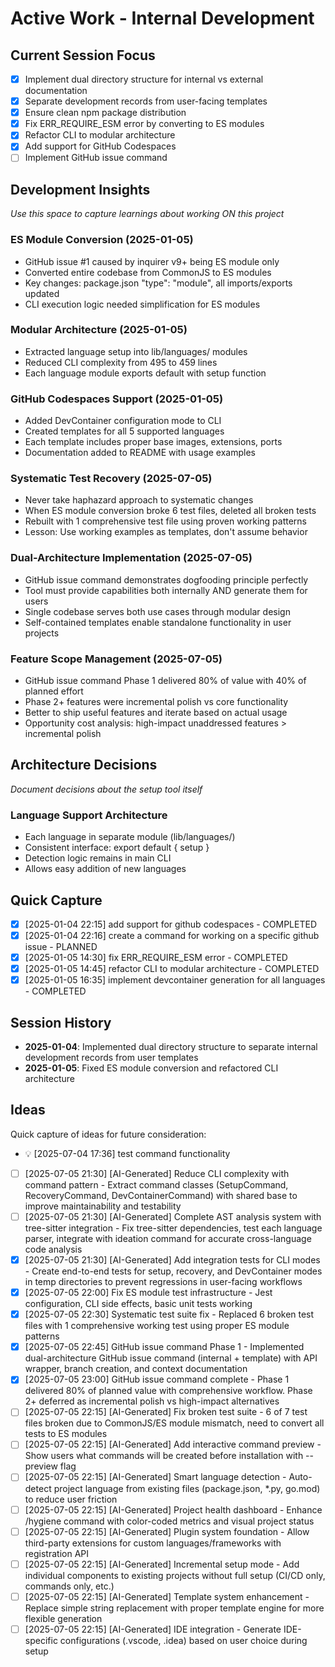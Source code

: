 # Active Work - Internal Development

## Current Session Focus
- [x] Implement dual directory structure for internal vs external documentation
- [x] Separate development records from user-facing templates
- [x] Ensure clean npm package distribution
- [x] Fix ERR_REQUIRE_ESM error by converting to ES modules
- [x] Refactor CLI to modular architecture
- [x] Add support for GitHub Codespaces
- [ ] Implement GitHub issue command

## Development Insights
*Use this space to capture learnings about working ON this project*

### ES Module Conversion (2025-01-05)
- GitHub issue #1 caused by inquirer v9+ being ES module only
- Converted entire codebase from CommonJS to ES modules
- Key changes: package.json "type": "module", all imports/exports updated
- CLI execution logic needed simplification for ES modules

### Modular Architecture (2025-01-05)
- Extracted language setup into lib/languages/ modules
- Reduced CLI complexity from 495 to 459 lines
- Each language module exports default with setup function

### GitHub Codespaces Support (2025-01-05)
- Added DevContainer configuration mode to CLI
- Created templates for all 5 supported languages
- Each template includes proper base images, extensions, ports
- Documentation added to README with usage examples

### Systematic Test Recovery (2025-07-05)
- Never take haphazard approach to systematic changes
- When ES module conversion broke 6 test files, deleted all broken tests
- Rebuilt with 1 comprehensive test file using proven working patterns
- Lesson: Use working examples as templates, don't assume behavior

### Dual-Architecture Implementation (2025-07-05)
- GitHub issue command demonstrates dogfooding principle perfectly
- Tool must provide capabilities both internally AND generate them for users
- Single codebase serves both use cases through modular design
- Self-contained templates enable standalone functionality in user projects

### Feature Scope Management (2025-07-05)
- GitHub issue command Phase 1 delivered 80% of value with 40% of planned effort
- Phase 2+ features were incremental polish vs core functionality
- Better to ship useful features and iterate based on actual usage
- Opportunity cost analysis: high-impact unaddressed features > incremental polish

## Architecture Decisions
*Document decisions about the setup tool itself*

### Language Support Architecture
- Each language in separate module (lib/languages/)
- Consistent interface: export default { setup }
- Detection logic remains in main CLI
- Allows easy addition of new languages

## Quick Capture

- [x] [2025-01-04 22:15] add support for github codespaces - COMPLETED
- [x] [2025-01-04 22:16] create a command for working on a specific github issue - PLANNED
- [x] [2025-01-05 14:30] fix ERR_REQUIRE_ESM error - COMPLETED
- [x] [2025-01-05 14:45] refactor CLI to modular architecture - COMPLETED
- [x] [2025-01-05 16:35] implement devcontainer generation for all languages - COMPLETED

## Session History
- **2025-01-04**: Implemented dual directory structure to separate internal development records from user templates
- **2025-01-05**: Fixed ES module conversion and refactored CLI architecture
## Ideas

Quick capture of ideas for future consideration:

- 💡 [2025-07-04 17:36] test command functionality
- [ ] [2025-07-05 21:30] [AI-Generated] Reduce CLI complexity with command pattern - Extract command classes (SetupCommand, RecoveryCommand, DevContainerCommand) with shared base to improve maintainability and testability
- [ ] [2025-07-05 21:30] [AI-Generated] Complete AST analysis system with tree-sitter integration - Fix tree-sitter dependencies, test each language parser, integrate with ideation command for accurate cross-language code analysis
- [x] [2025-07-05 21:30] [AI-Generated] Add integration tests for CLI modes - Create end-to-end tests for setup, recovery, and DevContainer modes in temp directories to prevent regressions in user-facing workflows
- [x] [2025-07-05 22:00] Fix ES module test infrastructure - Jest configuration, CLI side effects, basic unit tests working
- [x] [2025-07-05 22:30] Systematic test suite fix - Replaced 6 broken test files with 1 comprehensive working test using proper ES module patterns
- [x] [2025-07-05 22:45] GitHub issue command Phase 1 - Implemented dual-architecture GitHub issue command (internal + template) with API wrapper, branch creation, and context documentation
- [x] [2025-07-05 23:00] GitHub issue command complete - Phase 1 delivered 80% of planned value with comprehensive workflow. Phase 2+ deferred as incremental polish vs high-impact alternatives
- [ ] [2025-07-05 22:15] [AI-Generated] Fix broken test suite - 6 of 7 test files broken due to CommonJS/ES module mismatch, need to convert all tests to ES modules
- [ ] [2025-07-05 22:15] [AI-Generated] Add interactive command preview - Show users what commands will be created before installation with --preview flag
- [ ] [2025-07-05 22:15] [AI-Generated] Smart language detection - Auto-detect project language from existing files (package.json, *.py, go.mod) to reduce user friction
- [ ] [2025-07-05 22:15] [AI-Generated] Project health dashboard - Enhance /hygiene command with color-coded metrics and visual project status
- [ ] [2025-07-05 22:15] [AI-Generated] Plugin system foundation - Allow third-party extensions for custom languages/frameworks with registration API
- [ ] [2025-07-05 22:15] [AI-Generated] Incremental setup mode - Add individual components to existing projects without full setup (CI/CD only, commands only, etc.)
- [ ] [2025-07-05 22:15] [AI-Generated] Template system enhancement - Replace simple string replacement with proper template engine for more flexible generation
- [ ] [2025-07-05 22:15] [AI-Generated] IDE integration - Generate IDE-specific configurations (.vscode, .idea) based on user choice during setup
